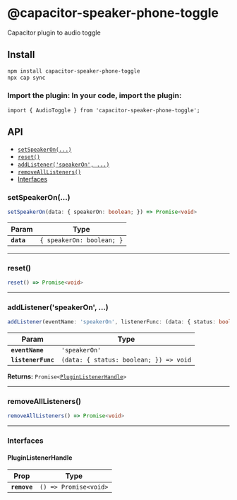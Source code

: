 # @capacitor-speaker-phone-toggle

Capacitor plugin to audio toggle

## Install

```bash
npm install capacitor-speaker-phone-toggle
npx cap sync
```
 ### Import the plugin: In your code, import the plugin:

```
import { AudioToggle } from 'capacitor-speaker-phone-toggle';
```
## API

<docgen-index>

* [`setSpeakerOn(...)`](#setspeakeron)
* [`reset()`](#reset)
* [`addListener('speakerOn', ...)`](#addlistenerspeakeron-)
* [`removeAllListeners()`](#removealllisteners)
* [Interfaces](#interfaces)

</docgen-index>

<docgen-api>
<!--Update the source file JSDoc comments and rerun docgen to update the docs below-->

### setSpeakerOn(...)

```typescript
setSpeakerOn(data: { speakerOn: boolean; }) => Promise<void>
```

| Param      | Type                                 |
| ---------- | ------------------------------------ |
| **`data`** | <code>{ speakerOn: boolean; }</code> |

--------------------


### reset()

```typescript
reset() => Promise<void>
```

--------------------


### addListener('speakerOn', ...)

```typescript
addListener(eventName: 'speakerOn', listenerFunc: (data: { status: boolean; }) => void) => Promise<PluginListenerHandle>
```

| Param              | Type                                                 |
| ------------------ | ---------------------------------------------------- |
| **`eventName`**    | <code>'speakerOn'</code>                             |
| **`listenerFunc`** | <code>(data: { status: boolean; }) =&gt; void</code> |

**Returns:** <code>Promise&lt;<a href="#pluginlistenerhandle">PluginListenerHandle</a>&gt;</code>

--------------------


### removeAllListeners()

```typescript
removeAllListeners() => Promise<void>
```

--------------------


### Interfaces


#### PluginListenerHandle

| Prop         | Type                                      |
| ------------ | ----------------------------------------- |
| **`remove`** | <code>() =&gt; Promise&lt;void&gt;</code> |

</docgen-api>

